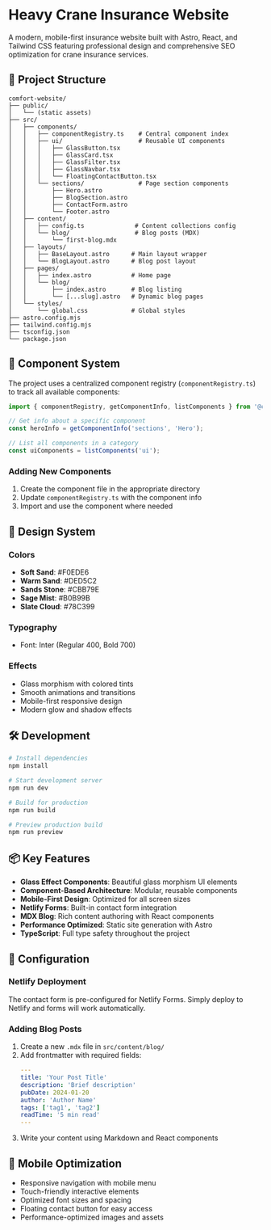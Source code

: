 # Heavy Crane Insurance Website

A modern, mobile-first insurance website built with Astro, React, and Tailwind CSS featuring professional design and comprehensive SEO optimization for crane insurance services.

## 🚀 Project Structure

```
comfort-website/
├── public/
│   └── (static assets)
├── src/
│   ├── components/
│   │   ├── componentRegistry.ts    # Central component index
│   │   ├── ui/                     # Reusable UI components
│   │   │   ├── GlassButton.tsx
│   │   │   ├── GlassCard.tsx
│   │   │   ├── GlassFilter.tsx
│   │   │   ├── GlassNavbar.tsx
│   │   │   └── FloatingContactButton.tsx
│   │   └── sections/               # Page section components
│   │       ├── Hero.astro
│   │       ├── BlogSection.astro
│   │       ├── ContactForm.astro
│   │       └── Footer.astro
│   ├── content/
│   │   ├── config.ts              # Content collections config
│   │   └── blog/                  # Blog posts (MDX)
│   │       └── first-blog.mdx
│   ├── layouts/
│   │   ├── BaseLayout.astro      # Main layout wrapper
│   │   └── BlogLayout.astro      # Blog post layout
│   ├── pages/
│   │   ├── index.astro           # Home page
│   │   └── blog/
│   │       ├── index.astro       # Blog listing
│   │       └── [...slug].astro   # Dynamic blog pages
│   └── styles/
│       └── global.css            # Global styles
├── astro.config.mjs
├── tailwind.config.mjs
├── tsconfig.json
└── package.json
```

## 🧩 Component System

The project uses a centralized component registry (`componentRegistry.ts`) to track all available components:

```typescript
import { componentRegistry, getComponentInfo, listComponents } from '@components/componentRegistry';

// Get info about a specific component
const heroInfo = getComponentInfo('sections', 'Hero');

// List all components in a category
const uiComponents = listComponents('ui');
```

### Adding New Components

1. Create the component file in the appropriate directory
2. Update `componentRegistry.ts` with the component info
3. Import and use the component where needed

## 🎨 Design System

### Colors
- **Soft Sand**: #F0EDE6
- **Warm Sand**: #DED5C2
- **Sands Stone**: #CBB79E
- **Sage Mist**: #B0B99B
- **Slate Cloud**: #78C399

### Typography
- Font: Inter (Regular 400, Bold 700)

### Effects
- Glass morphism with colored tints
- Smooth animations and transitions
- Mobile-first responsive design
- Modern glow and shadow effects

## 🛠️ Development

```bash
# Install dependencies
npm install

# Start development server
npm run dev

# Build for production
npm run build

# Preview production build
npm run preview
```

## 📦 Key Features

- **Glass Effect Components**: Beautiful glass morphism UI elements
- **Component-Based Architecture**: Modular, reusable components
- **Mobile-First Design**: Optimized for all screen sizes
- **Netlify Forms**: Built-in contact form integration
- **MDX Blog**: Rich content authoring with React components
- **Performance Optimized**: Static site generation with Astro
- **TypeScript**: Full type safety throughout the project

## 🔧 Configuration

### Netlify Deployment

The contact form is pre-configured for Netlify Forms. Simply deploy to Netlify and forms will work automatically.

### Adding Blog Posts

1. Create a new `.mdx` file in `src/content/blog/`
2. Add frontmatter with required fields:
   ```yaml
   ---
   title: 'Your Post Title'
   description: 'Brief description'
   pubDate: 2024-01-20
   author: 'Author Name'
   tags: ['tag1', 'tag2']
   readTime: '5 min read'
   ---
   ```
3. Write your content using Markdown and React components

## 📱 Mobile Optimization

- Responsive navigation with mobile menu
- Touch-friendly interactive elements
- Optimized font sizes and spacing
- Floating contact button for easy access
- Performance-optimized images and assets
